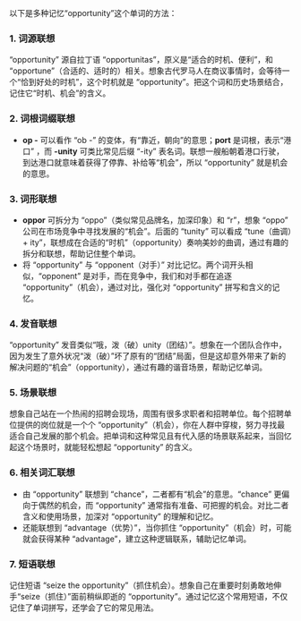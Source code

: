 以下是多种记忆“opportunity”这个单词的方法：

### 1. 词源联想
“opportunity” 源自拉丁语 “opportunitas”，原义是“适合的时机、便利”，和 “opportune”（合适的、适时的）相关。想象古代罗马人在商议事情时，会等待一个“恰到好处的时机”，这个时机就是 “opportunity”。把这个词和历史场景结合，记住它“时机、机会”的含义。

### 2. 词根词缀联想
 - **op -** 可以看作 “ob -” 的变体，有“靠近，朝向”的意思；**port** 是词根，表示“港口” ，而 **-unity** 可类比常见后缀 “-ity” 表名词。联想一艘船朝着港口行驶，到达港口就意味着获得了停靠、补给等“机会”，所以 “opportunity” 就是机会的意思。

### 3. 词形联想
 - **oppor** 可拆分为 “oppo”（类似常见品牌名，加深印象）和 “r”，想象 “oppo” 公司在市场竞争中寻找发展的“机会”。后面的 “tunity” 可以看成 “tune（曲调）+ ity”，联想成在合适的“时机”（opportunity）奏响美妙的曲调，通过有趣的拆分和联想，帮助记住整个单词。
 - 将 “opportunity” 与 “opponent（对手）” 对比记忆。两个词开头相似，“opponent” 是对手，而在竞争中，我们和对手都在追逐 “opportunity”（机会），通过对比，强化对 “opportunity” 拼写和含义的记忆。

### 4. 发音联想
“opportunity” 发音类似“哦，泼（破）unity（团结）”。想象在一个团队合作中，因为发生了意外状况“泼（破）”坏了原有的“团结”局面，但是这却意外带来了新的解决问题的“机会”（opportunity），通过有趣的谐音场景，帮助记忆单词。

### 5. 场景联想
想象自己站在一个热闹的招聘会现场，周围有很多求职者和招聘单位。每个招聘单位提供的岗位就是一个个 “opportunity”（机会），你在人群中穿梭，努力寻找最适合自己发展的那个机会。把单词和这种常见且有代入感的场景联系起来，当回忆起这个场景时，就能轻松想起 “opportunity” 的含义。

### 6. 相关词汇联想
 - 由 “opportunity” 联想到 “chance”，二者都有“机会”的意思。“chance” 更偏向于偶然的机会，而 “opportunity” 通常指有准备、可把握的机会。对比二者含义和使用场景，加深对 “opportunity” 的理解和记忆。
 - 还能联想到 “advantage（优势）”，当你抓住 “opportunity”（机会）时，可能就会获得某种 “advantage”，建立这种逻辑联系，辅助记忆单词。

### 7. 短语联想
记住短语 “seize the opportunity”（抓住机会）。想象自己在重要时刻勇敢地伸手“seize（抓住）”面前稍纵即逝的 “opportunity”。通过记忆这个常用短语，不仅记住了单词拼写，还学会了它的常见用法。 